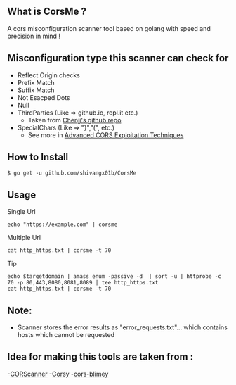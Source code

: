 ## What is CorsMe ?
A cors misconfiguration scanner tool based on golang with speed and precision in mind !

## Misconfiguration type  this scanner can check for

- Reflect Origin checks 
- Prefix Match
- Suffix Match
- Not Esacped Dots
- Null 
- ThirdParties (Like => github.io, repl.it etc.)
  - Taken from [Chenjj's github repo](https://github.com/chenjj/CORScanner/blob/master/origins.json)
- SpecialChars (Like => "}","(", etc.)
  - See more in [Advanced CORS Exploitation Techniques](https://www.corben.io/advanced-cors-techniques/)

## How to Install

```
$ go get -u github.com/shivangx01b/CorsMe
```
## Usage

Single Url
```plain
echo "https://example.com" | corsme 
```
Multiple Url
```plain
cat http_https.txt | corsme -t 70
```
Tip
```plain
echo $targetdomain | amass enum -passive -d  | sort -u | httprobe -c 70 -p 80,443,8080,8081,8089 | tee http_https.txt
cat http_https.txt | corsme -t 70
```
## Note:

- Scanner stores the error results as "error_requests.txt"... which contains hosts which cannot be requested

## Idea for making this tools are taken from :
-[CORScanner](https://github.com/chenjj/CORScanner)
-[Corsy](https://github.com/s0md3v/Corsy)
-[cors-blimey](https://github.com/tomnomnom/hacks/tree/master/cors-blimey)
